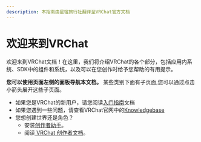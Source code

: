 ```yaml
---
description: 本指南由星宿旅行社翻译至VRChat官方文档
---
```


# 欢迎来到VRChat

欢迎来到VRChat文档！在这里，我们将介绍VRChat的各个部分，包括应用内系统、SDK中的组件和系统，以及可以在您创作时给予您帮助的有用提示。

**您可以使用页面左侧的面板导航本文档。** 某些类别下面有子页面,您可以通过点击小箭头展开这些子页面。

* 如果您是VRChat的新用户，请您阅读[入门指南](gai-lan/ru-men-zhi-nan.md)文档
* 如果您遇到一些问题，请查看VRChat官网中的[Knowledgebase](http://help.vrchat.com/)
* 您想创建世界还是角色？
  * 安装[创作者助手](https://vrchat.com/download/vcc)。
  * 阅读[ VRChat 创作者文档](https://creators.vrchat.com/)。
